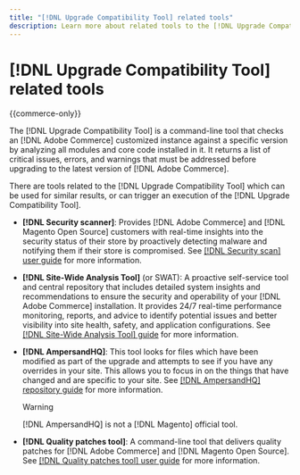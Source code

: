```yaml
---
title: "[!DNL Upgrade Compatibility Tool] related tools"
description: Learn more about related tools to the [!DNL Upgrade Compatibility Tool] on your [!DNL Adobe Commerce] project.
---
```


# [!DNL Upgrade Compatibility Tool] related tools

{{commerce-only}}

The [!DNL Upgrade Compatibility Tool] is a command-line tool that checks an [!DNL Adobe Commerce] customized instance against a specific version by analyzing all modules and core code installed in it. It returns a list of critical issues, errors, and warnings that must be addressed before upgrading to the latest version of [!DNL Adobe Commerce].

There are tools related to the [!DNL Upgrade Compatibility Tool] which can be used for similar results, or can trigger an execution of the [!DNL Upgrade Compatibility Tool]. 

- **[!DNL Security scanner]**: Provides [!DNL Adobe Commerce] and [!DNL Magento Open Source] customers with real-time insights into the security status of their store by proactively detecting malware and notifying them if their store is compromised. See [[!DNL Security scan] user guide](https://docs.magento.com/user-guide/magento/security-scan.html) for more information.

- **[!DNL Site-Wide Analysis Tool]** (or SWAT): A proactive self-service tool and central repository that includes detailed system insights and recommendations to ensure the security and operability of your [!DNL Adobe Commerce] installation. It provides 24/7 real-time performance monitoring, reports, and advice to identify potential issues and better visibility into site health, safety, and application configurations. See [[!DNL Site-Wide Analysis Tool] guide](https://experienceleague.adobe.com/docs/commerce-operations/tools/site-wide-analysis-tool/intro.html?lang=en) for more information.

- **[!DNL AmpersandHQ]**: This tool looks for files which have been modified as part of the upgrade and attempts to see if you have any overrides in your site. This allows you to focus in on the things that have changed and are specific to your site. See [[!DNL AmpersandHQ] repository guide](https://github.com/AmpersandHQ) for more information.

   >[!WARNING]
   >
   >[!DNL AmpersandHQ] is not a [!DNL Magento] official tool.

- **[!DNL Quality patches tool]**: A command-line tool that delivers quality patches for [!DNL Adobe Commerce] and [!DNL Magento Open Source]. See [[!DNL Quality patches tool] user guide](https://devdocs.magento.com/quality-patches/tool.html) for more information.

